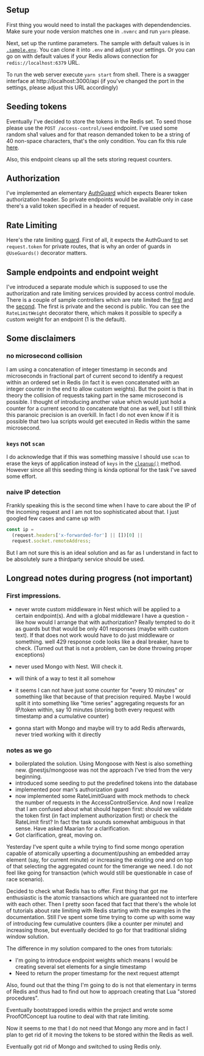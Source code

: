 ## Setup

First thing you would need to install the packages with dependendencies. Make sure your node version matches one in `.nvmrc` and run `yarn` please.

Next, set up the runtime parameters. The sample with default values is in [`.sample.env`](./.sample.env).
You can clone it into `.env` and adjust your settings. Or you can go on with default values if your Redis allows connection for `redis://localhost:6379` URL.

To run the web server execute `yarn start` from shell.
There is a swagger interface at http://localhost:3000/api (if you've changed the port in the settings, please adjust this URL accordingly)

## Seeding tokens

Eventually I've decided to store the tokens in the Redis set. To seed those please use the `POST /access-control/seed` endpoint. I've used some random sha1 values and for that reason demanded token to be a string of 40 non-space characters, that's the only condition. You can fix this rule [here](./src/modules/access-control/dto/index.ts).

Also, this endpoint cleans up all the sets storing request counters.

## Authorization

I've implemented an elementary [AuthGuard](./src/domain/guards/auth-guard.ts) which expects Bearer token authorization header. So private endpoints would be available only in case there's a valid token specified in a header of request.

## Rate Limiting
Here's the rate limiting [guard](./src/domain/guards/rate-limit-guard.ts). First of all, it expects the AuthGuard to set `request.token` for private routes, that is why an order of guards in `@UseGuards()` decorator matters.

## Sample endpoints and endpoint weight

I've introduced a separate module which is supposed to use the authorization and rate limiting services provided by access control module. There is a couple of sample controllers which are rate limited: the [first](./src/modules/business/first.controller.ts) and the [second](./src/modules/business/second.controller.ts). The first is private and the second is public. You can see the `RateLimitWeight` decorator there, which makes it possible to specify a custom weight for an endpoint (1 is the default).

## Some disclaimers

### no microsecond collision
I am using a concatenation of integer timestamp in seconds and microseconds in fractional part of current second to identify a request within an ordered set in Redis (in fact it is even concatenated with an integer counter in the end to allow custom weights). But the point is that in theory the collision of requests taking part in the same microsecond is possible. I thought of introducing another value which would just hold a counter for a current second to concatenate that one as well, but I still think this paranoic precision is an overkill. In fact I do not even know if it is possible that two lua scripts would get executed in Redis within the same microsecond.

### `keys` not `scan`
I do acknowledge that if this was something massive I should use `scan` to erase the keys of application instead of `keys` in the [`cleanup()`](./src/modules/redis/redis.service.ts) method. However since all this seeding thing is kinda optional for the task I've saved some effort.

### naive IP detection
Frankly speaking this is the second time when I have to care about the IP of the incoming request and I am not too sophisticated about that. I just googled few cases and came up with
```ts
const ip =
  (request.headers['x-forwarded-for'] || [])[0] ||
  request.socket.remoteAddress;
```
But I am not sure this is an ideal solution and as far as I understand in fact to be absolutely sure a thirdparty service should be used.


## Longread notes during progress (not important)

### First impressions.

- never wrote custom middleware in Nest which will be applied to a certain endpoint(s). And with a global middleware I have a question - like how would I arrange that with authorization? Really tempted to do it as guards but that would be only 401 responses (maybe with custom text). If that does not work would have to do just middleware or something. well 429 response code looks like a deal breaker, have to check. (Turned out that is not a problem, can be done throwing proper exceptions)

- never used Mongo with Nest. Will check it.

- will think of a way to test it all somehow

- it seems I can not have just some counter for "every 10 minutes" or something like that because of that precision required. Maybe I would split it into something like "time series" aggregating requests for an IP/token within, say 10 minutes (storing both every request with timestamp and a cumulative counter)

- gonna start with Mongo and maybe will try to add Redis afterwards, never tried working with it directly

### notes as we go

- boilerplated the solution. Using Mongoose with Nest is also something new. @nestjs/mongoose was not the approach I've tried from the very beginning.
- introduced some seeding to put the predefined tokens into the database
- implemented poor man's authorization guard
- now implemented some RateLimitGuard with mock methods to check the number of requests in the AccessControlService. And now I realize that I am confused about what should happen first: should we validate the token first (in fact implement authorization first) or check the RateLimit first? In fact the task sounds somewhat ambiguous in that sense. Have asked Maarian for a clarification.
- Got clarification, great, moving on.

Yesterday I've spent quite a while trying to find some mongo operation capable of atomically upserting a document/pushing an embedded array element (say, for current minute) or increasing the existing one and on top of that selecting the aggregated count for the timerange we need. I do not feel like going for transaction (which would still be questionable in case of race scenario).

Decided to check what Redis has to offer. First thing that got me enthusiastic is the atomic transactions which are guaranteed not to interfere with each other. Then I pretty soon faced that fact that there's the whole lot of tutorials about rate limiting with Redis starting with the examples in the documentation.
Still I've spent some time trying to come up with some way of introducing few cumulative counters (like a counter per minute) and increasing those, but eventually decided to go for that traditional sliding window solution.

The difference in my solution compared to the ones from tutorials:
- I'm going to introduce endpoint weights which means I would be creating several set elements for a single timestamp
- Need to return the proper timestamp for the next request attempt

Also, found out that the thing I'm going to do is not that elementary in terms of Redis and thus had to find out how to approach creating that Lua "stored procedures".

Eventually bootstrapped ioredis within the project and wrote some ProofOfConcept lua routine to deal with that rate limiting.

Now it seems to me that I do not need that Mongo any more and in fact I plan to get rid of it moving the tokens to be stored within the Redis as well.

Eventually got rid of Mongo and switched to using Redis only.
